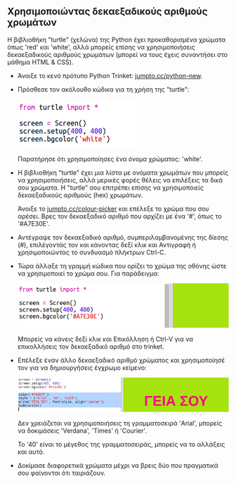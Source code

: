## Χρησιμοποιώντας δεκαεξαδικούς αριθμούς χρωμάτων

Η βιβλιοθήκη "turtle" (χελώνα) της Python έχει προκαθορισμένα χρώματα όπως 'red' και 'white', αλλά μπορείς επίσης να χρησιμοποιήσεις δεκαεξαδικούς αριθμούς χρωμάτων (μπορεί να τους έχεις συναντήσει στο μάθημα HTML & CSS).

+ Άνοιξε το κενό πρότυπο Python Trinket: <a href="http://jumpto.cc/python-new" target="_blank">jumpto.cc/python-new</a>.

+ Πρόσθεσε τον ακόλουθο κώδικα για τη χρήση της "turtle":
    
    ![screenshot](images/colourful-setup.png)
    
    Παρατήρησε ότι χρησιμοποίησες ένα όνομα χρώματος: 'white'.

+ Η βιβλιοθήκη "turtle" έχει μια λίστα με ονόματα χρωμάτων που μπορείς να χρησιμοποιήσεις, αλλά μερικές φορές θέλεις να επιλέξεις τα δικά σου χρώματα. Η "turtle" σου επιτρέπει επίσης να χρησιμοποιείς δεκαεξαδικούς αριθμούς (hex) χρωμάτων.
    
    Άνοιξε το <a href="http://jumpto.cc/colour-picker" target="_blank">jumpto.cc/colour-picker</a> και επέλεξε το χρώμα που σου αρέσει. Βρες τον δεκαεξαδικό αριθμό που αρχίζει με ένα '#', όπως το '#A7E30E'.

+ Αντέγραψε τον δεκαεξαδικό αριθμό, συμπεριλαμβανομένης της δίεσης (#), επιλέγοντάς τον και κάνοντας δεξί κλικ και Αντιγραφή ή χρησιμοποιώντας το συνδυασμό πλήκτρων Ctrl-C.

+ Τώρα άλλαξε τη γραμμή κώδικα που ορίζει το χρώμα της οθόνης ώστε να χρησιμοποιεί το χρώμα σου. Για παράδειγμα:
    
    ![screenshot](images/colourful-background.png)
    
    Μπορείς να κάνεις δεξί κλικ και Επικόλληση ή Ctrl-V για να επικολλήσεις τον δεκαεξαδικό αριθμό στο trinket.

+ Επέλεξε έναν άλλο δεκαεξαδικό αριθμό χρώματος και χρησιμοποίησέ τον για να δημιουργήσεις έγχρωμο κείμενο:
    
    ![screenshot](images/colourful-write.png)
    
    Δεν χρειάζεται να χρησιμοποιήσεις τη γραμματοσειρά 'Arial', μπορείς να δοκιμάσεις 'Verdana', 'Times' ή 'Courier'.
    
    Το '40' είναι το μέγεθος της γραμματοσειράς, μπορείς να το αλλάξεις και αυτό.

+ Δοκίμασε διαφορετικά χρώματα μέχρι να βρεις δύο που πραγματικά σου φαίνονται ότι ταιριάζουν.
